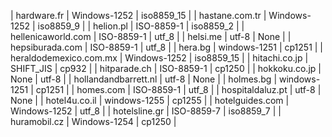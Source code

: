 | hardware.fr | Windows-1252 | iso8859_15 |
| hastane.com.tr | Windows-1252 | iso8859_9 |
| helion.pl | ISO-8859-1 | iso8859_2 |
| hellenicaworld.com | ISO-8859-1 | utf_8 |
| helsi.me | utf-8 | None |
| hepsiburada.com | ISO-8859-1 | utf_8 |
| hera.bg | windows-1251 | cp1251 |
| heraldodemexico.com.mx | Windows-1252 | iso8859_15 |
| hitachi.co.jp | SHIFT_JIS | cp932 |
| hitparade.ch | ISO-8859-1 | cp1250 |
| hokkoku.co.jp | None | utf-8 |
| hollandandbarrett.nl | utf-8 | None |
| holmes.bg | windows-1251 | cp1251 |
| homes.com | ISO-8859-1 | utf_8 |
| hospitaldaluz.pt | utf-8 | None |
| hotel4u.co.il | windows-1255 | cp1255 |
| hotelguides.com | Windows-1252 | utf_8 |
| hotelsline.gr | ISO-8859-7 | iso8859_7 |
| huramobil.cz | Windows-1254 | cp1250 |
